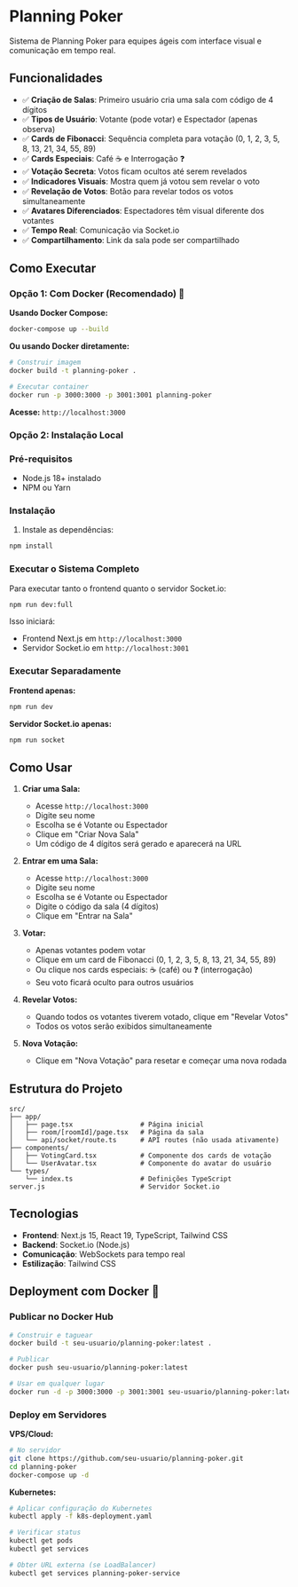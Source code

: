 # Planning Poker

Sistema de Planning Poker para equipes ágeis com interface visual e comunicação em tempo real.

## Funcionalidades

- ✅ **Criação de Salas**: Primeiro usuário cria uma sala com código de 4 dígitos
- ✅ **Tipos de Usuário**: Votante (pode votar) e Espectador (apenas observa)
- ✅ **Cards de Fibonacci**: Sequência completa para votação (0, 1, 2, 3, 5, 8, 13, 21, 34, 55, 89)
- ✅ **Cards Especiais**: Café ☕ e Interrogação ❓
- ✅ **Votação Secreta**: Votos ficam ocultos até serem revelados
- ✅ **Indicadores Visuais**: Mostra quem já votou sem revelar o voto
- ✅ **Revelação de Votos**: Botão para revelar todos os votos simultaneamente
- ✅ **Avatares Diferenciados**: Espectadores têm visual diferente dos votantes
- ✅ **Tempo Real**: Comunicação via Socket.io
- ✅ **Compartilhamento**: Link da sala pode ser compartilhado

## Como Executar

### Opção 1: Com Docker (Recomendado) 🐳

**Usando Docker Compose:**
```bash
docker-compose up --build
```

**Ou usando Docker diretamente:**
```bash
# Construir imagem
docker build -t planning-poker .

# Executar container
docker run -p 3000:3000 -p 3001:3001 planning-poker
```

**Acesse:** `http://localhost:3000`

### Opção 2: Instalação Local

### Pré-requisitos
- Node.js 18+ instalado
- NPM ou Yarn

### Instalação

1. Instale as dependências:
```bash
npm install
```

### Executar o Sistema Completo

Para executar tanto o frontend quanto o servidor Socket.io:

```bash
npm run dev:full
```

Isso iniciará:
- Frontend Next.js em `http://localhost:3000`
- Servidor Socket.io em `http://localhost:3001`

### Executar Separadamente

**Frontend apenas:**
```bash
npm run dev
```

**Servidor Socket.io apenas:**
```bash
npm run socket
```

## Como Usar

1. **Criar uma Sala:**
   - Acesse `http://localhost:3000`
   - Digite seu nome
   - Escolha se é Votante ou Espectador
   - Clique em "Criar Nova Sala"
   - Um código de 4 dígitos será gerado e aparecerá na URL

2. **Entrar em uma Sala:**
   - Acesse `http://localhost:3000`
   - Digite seu nome
   - Escolha se é Votante ou Espectador
   - Digite o código da sala (4 dígitos)
   - Clique em "Entrar na Sala"

3. **Votar:**
   - Apenas votantes podem votar
   - Clique em um card de Fibonacci (0, 1, 2, 3, 5, 8, 13, 21, 34, 55, 89)
   - Ou clique nos cards especiais: ☕ (café) ou ❓ (interrogação)
   - Seu voto ficará oculto para outros usuários

4. **Revelar Votos:**
   - Quando todos os votantes tiverem votado, clique em "Revelar Votos"
   - Todos os votos serão exibidos simultaneamente

5. **Nova Votação:**
   - Clique em "Nova Votação" para resetar e começar uma nova rodada

## Estrutura do Projeto

```
src/
├── app/
│   ├── page.tsx                 # Página inicial
│   ├── room/[roomId]/page.tsx   # Página da sala
│   └── api/socket/route.ts      # API routes (não usada ativamente)
├── components/
│   ├── VotingCard.tsx           # Componente dos cards de votação
│   └── UserAvatar.tsx           # Componente do avatar do usuário
└── types/
    └── index.ts                 # Definições TypeScript
server.js                        # Servidor Socket.io
```

## Tecnologias

- **Frontend**: Next.js 15, React 19, TypeScript, Tailwind CSS
- **Backend**: Socket.io (Node.js)
- **Comunicação**: WebSockets para tempo real
- **Estilização**: Tailwind CSS

## Deployment com Docker 🚀

### Publicar no Docker Hub

```bash
# Construir e taguear
docker build -t seu-usuario/planning-poker:latest .

# Publicar
docker push seu-usuario/planning-poker:latest

# Usar em qualquer lugar
docker run -d -p 3000:3000 -p 3001:3001 seu-usuario/planning-poker:latest
```

### Deploy em Servidores

**VPS/Cloud:**
```bash
# No servidor
git clone https://github.com/seu-usuario/planning-poker.git
cd planning-poker
docker-compose up -d
```

**Kubernetes:**
```bash
# Aplicar configuração do Kubernetes
kubectl apply -f k8s-deployment.yaml

# Verificar status
kubectl get pods
kubectl get services

# Obter URL externa (se LoadBalancer)
kubectl get services planning-poker-service
```

